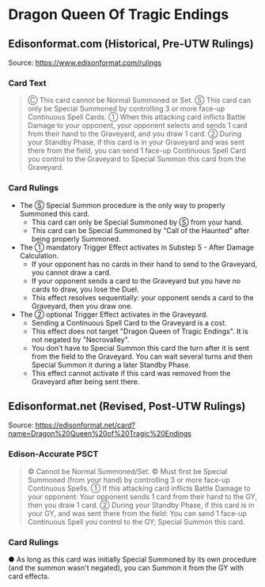 # Dragon Queen Of Tragic Endings

## Edisonformat.com (Historical, Pre-UTW Rulings)

Source: https://www.edisonformat.com/rulings

### Card Text

> Ⓒ This card cannot be Normal Summoned or Set. Ⓢ This card can only be Special Summoned by controlling 3 or more face-up Continuous Spell Cards. ① When this attacking card inflicts Battle Damage to your opponent, your opponent selects and sends 1 card from their hand to the Graveyard, and you draw 1 card. ② During your Standby Phase, if this card is in your Graveyard and was sent there from the field, you can send 1 face-up Continuous Spell Card you control to the Graveyard to Special Summon this card from the Graveyard.

### Card Rulings

*   The Ⓢ Special Summon procedure is the only way to properly Summoned this card.
    *   This card can only be Special Summoned by Ⓢ from your hand.
    *   This card can be Special Summoned by “Call of the Haunted” after being properly Summoned.
*   The ① mandatory Trigger Effect activates in Substep 5 - After Damage Calculation.
    *   If your opponent has no cards in their hand to send to the Graveyard, you cannot draw a card.
    *   If your opponent sends a card to the Graveyard but you have no cards to draw, you lose the Duel.
    *   This effect resolves sequentially: your opponent sends a card to the Graveyard, then you draw one.
*   The ② optional Trigger Effect activates in the Graveyard.
    *   Sending a Continuous Spell Card to the Graveyard is a cost.
    *   This effect does not target "Dragon Queen of Tragic Endings". It is not negated by "Necrovalley".
    *   You don’t have to Special Summon this card the turn after it is sent from the field to the Graveyard. You can wait several turns and then Special Summon it during a later Standby Phase.
    *   This effect cannot activate if this card was removed from the Graveyard after being sent there.

## Edisonformat.net (Revised, Post-UTW Rulings)

Source: https://edisonformat.net/card?name=Dragon%20Queen%20of%20Tragic%20Endings

### Edison-Accurate PSCT

> © Cannot be Normal Summoned/Set.
> © Must first be Special Summoned (from your hand) by controlling 3 or more face-up Continuous Spells.
> ① If this attacking card inflicts Battle Damage to your opponent:
> Your opponent sends 1 card from their hand to the GY, then you draw 1 card.
> ② During your Standby Phase, if this card is in your GY, and was sent there from the field:
> You can send 1 face-up Continuous Spell you control to the GY; Special Summon this card.

### Card Rulings

● As long as this card was initially Special Summoned by its own procedure (and the summon wasn't negated),
you can Summon it from the GY with card effects.
            